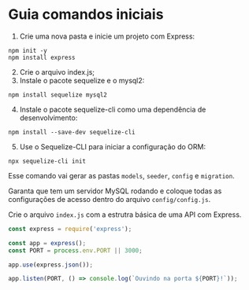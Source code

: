 # Guia comandos iniciais
1. Crie uma nova pasta e inicie um projeto com Express:
```
npm init -y
npm install express
```

2. Crie o arquivo index.js;
3. Instale o pacote sequelize e o mysql2:
```
npm install sequelize mysql2
```

4. Instale o pacote sequelize-cli como uma dependência de desenvolvimento:
```
npm install --save-dev sequelize-cli
```

5. Use o Sequelize-CLI para iniciar a configuração do ORM:
```
npx sequelize-cli init
```

Esse comando vai gerar as pastas `models`, `seeder`, `config` e `migration`.

Garanta que tem um servidor MySQL rodando e coloque todas as configurações de acesso dentro do arquivo `config/config.js`.

Crie o arquivo `index.js` com a estrutra básica de uma API com Express.
```js
const express = require('express');

const app = express();
const PORT = process.env.PORT || 3000;

app.use(express.json());

app.listen(PORT, () => console.log(`Ouvindo na porta ${PORT}!`));
```
